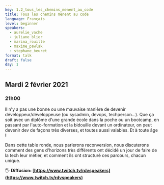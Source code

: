 ```yaml
---
key: 1.2_tous_les_chemins_menent_au_code
title: Tous les chemins mènent au code
language: Français
level: beginner
speakers:
  - aurelie_vache
  - juliane_blier
  - marina_rouille
  - maxime_pawlak
  - stephane_beuret
format: talk
draft: false
day: 1
---
```


## Mardi 2 février 2021
### 21h00

Il n'y a pas une bonne ou une mauvaise manière de devenir développeur/développeuse (ou sysadmin, devops, techperson...). Que ça soit avec un diplôme d'une grande école dans la poche ou un bootcamp, en passant par l'auto-formation et la bidouille devant un ordinateur, on peut devenir dev de façons très diverses, et toutes aussi valables. Et à toute âge !

Dans cette table ronde, nous parlerons reconversion, nous discuterons comment des gens d'horizons très différents ont décidé un jour de faire de la tech leur métier, et comment ils ont structuré ces parcours, chacun unique.


🖐️ **Diffusion: [https://www.twitch.tv/rdvspeakers](https://www.twitch.tv/rdvspeakers)**